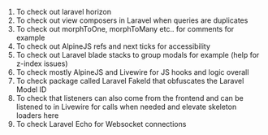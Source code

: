 1. To check out laravel horizon
2. To check out view composers in Laravel when queries are duplicates
3. To check out morphToOne, morphToMany etc.. for comments for example
4. To check out AlpineJS refs and next ticks for accessibility
5. To check out Laravel blade stacks to group modals for example (help for z-index issues)
6. To check mostly AlpineJS and Livewire for JS hooks and logic overall
7. To check package called Laravel FakeId that obfuscates the Laravel Model ID
8. To check that listeners can also come from the frontend and can be listened to in Livewire for calls when needed and elevate skeleton loaders here
9. To check Laravel Echo for Websocket connections
